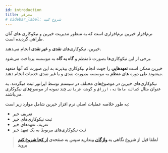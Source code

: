 ```yaml
---
id: introduction
title: معرفی
# sidebar_label: شروع کنید
---
```


نرم‌افزار خیرین نرم‌افزاری است که به منظور مدیریت خیرین و نیکوکاری های آنان طراهی گردیده است. 

خیرین، نیکوکاری‌های **نقدی** و **غیر نقدی** انجام می‌دهند.

برخی از این نیکوکاری‌ها بصورت نامنظم و **گاه به گاه** به موسسه پرداخت می‌شود.

خیرین ممکن است **تعهد‌هایی** را جهت انجام نیکوکاری بپذیرند به این صورت که آنها متعهد میشوند طی دوره های **منظم** به موسسه بصورت نقدی و یا غیر نقدی خدمات انجام دهند.

نیکوکاری‌های خیرین در موضوع‌های مختلف در سیستم توسط اپراتور ثبت میگردند. به عنوان مثال `کفالت ماهانه` ، `ارزاق` و `گوشت قربانی` چند نمونه از موضوع‌های نیکوکاری می‌باشند.

به طور خلاصه عملیات اصلی نرم افزار خیرین شامل موارد زیر است:
- تعریف خیر
- ثبت نیکوکاری‌های خیر
- تعریف تعهدهای خیر
- ثبت نیکوکاری‌های مربوط به یک تعهد خیر

> **لطفا قبل از شروع نگاهی به [واژگان](/benefactors/glossary) بیندازید سپس به صفحه‌ی [از کجا شروع کنم](/benefactors/getting-started) بروید**